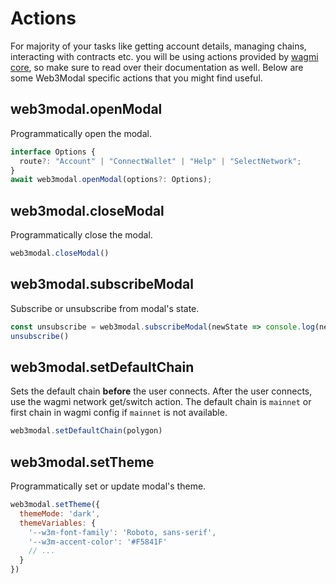 # Actions

For majority of your tasks like getting account details, managing chains, interacting with contracts etc. you will be using actions provided by [wagmi core](https://wagmi.sh), so make sure to read over their documentation as well. Below are some Web3Modal specific actions that you might find useful.

## web3modal.openModal

Programmatically open the modal.

```js
interface Options {
  route?: "Account" | "ConnectWallet" | "Help" | "SelectNetwork";
}
await web3modal.openModal(options?: Options);
```

## web3modal.closeModal

Programmatically close the modal.

```js
web3modal.closeModal()
```

## web3modal.subscribeModal

Subscribe or unsubscribe from modal's state.

```js
const unsubscribe = web3modal.subscribeModal(newState => console.log(newState))
unsubscribe()
```

## web3modal.setDefaultChain

Sets the default chain **before** the user connects. After the user connects, use the wagmi network get/switch action. The default chain is `mainnet` or first chain in wagmi config if `mainnet` is not available.

```js
web3modal.setDefaultChain(polygon)
```

## web3modal.setTheme

Programmatically set or update modal's theme.

```js
web3modal.setTheme({
  themeMode: 'dark',
  themeVariables: {
    '--w3m-font-family': 'Roboto, sans-serif',
    '--w3m-accent-color': '#F5841F'
    // ...
  }
})
```

